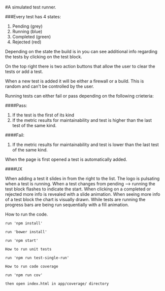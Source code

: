 #A simulated test runner.

###Every test has 4 states:
1) Pending (grey)
2) Running (blue)
3) Completed (green)
4) Rejected (red)

Depending on the state the build is in you can see additional info regarding
the tests by clicking on the test block.

On the top right there is two action buttons that allow the user to clear the
tests or add a test.

When a new test is added it will be either a firewall or a build. This is
random and can't be controlled by the user.

Running tests can either fail or pass depending on the following crieteria:

####Pass:
  1) If the test is the first of its kind
  2) If the metric results for maintainability and test is higher than the last test of the same kind.

####Fail:
  1) If the metric results for maintainability and test is lower than the last test of the same kind.

When the page is first opened a test is automatically added.

####UX

When adding a test it slides in from the right to the list.
The logo is pulsating when a test is running.
When a test changes from pending --> running the test block flashes to indicate the start.
When clicking on a completed or rejected more info is revealed with a slide animation.
When seeing more info of a test block the chart is visually drawn.
While tests are running the progress bars are being run sequentially with a fill animation.

How to run the code.

```
run 'npm install'

run 'bower install'

run 'npm start'

How to run unit tests

run 'npm run test-single-run'

How to run code coverage

run 'npm run cov'

then open index.html in app/coverage/ directory
```
